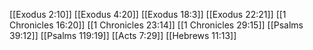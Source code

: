 [[Exodus 2:10]]
[[Exodus 4:20]]
[[Exodus 18:3]]
[[Exodus 22:21]]
[[1 Chronicles 16:20]]
[[1 Chronicles 23:14]]
[[1 Chronicles 29:15]]
[[Psalms 39:12]]
[[Psalms 119:19]]
[[Acts 7:29]]
[[Hebrews 11:13]]
